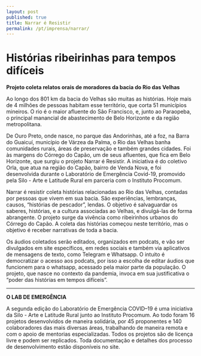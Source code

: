 ```yaml
---
layout: post
published: true
title: Narrar é Resistir
permalink: /pt/imprensa/narrar/
---
```



# Histórias ribeirinhas para tempos difíceis
**Projeto coleta relatos orais de moradores da bacia do Rio das Velhas**

Ao longo dos 801 km da bacia do Velhas são muitas as histórias. Hoje mais de 4 milhões de pessoas habitam esse território, que corta 51 municípios mineiros. O rio é o maior afluente do São Francisco, e, junto ao Paraopeba, o principal manancial de abastecimento de Belo Horizonte e da região metropolitana. 

De Ouro Preto, onde nasce, no parque das Andorinhas, até a foz, na Barra do Guaicuí, município de Várzea da Palma, o Rio das Velhas banha comunidades rurais, áreas de preservação e também grandes cidades. Foi às margens do Córrego do Capão, um de seus afluentes, que fica em Belo Horizonte, que surgiu o projeto Narrar é Resistir. A iniciativa é do coletivo Orla, que atua na região do Capão, bairro de Venda Nova, e foi desenvolvida durante o Laboratório de Emergência Covid-19, promovido pela Silo - Arte e Latitude Rural em parceria com o Instituto Procomum. 

Narrar é resistir coleta histórias relacionadas ao Rio das Velhas, contadas por pessoas que vivem em sua bacia. São experiências, lembranças, causos, “histórias de pescador”, lendas. O objetivo é salvaguardar os saberes, histórias, e a cultura associadas ao Velhas, e divulgá-las de forma abrangente. O projeto surge da vivência como ribeirinhos urbanos do Córrego do Capão. A coleta das histórias começou neste território, mas o objetivo é receber narrativas de toda a bacia. 

Os áudios coletados serão editados, organizados em podcats, e vão ser divulgados em site específicos, em redes sociais e também via aplicativos de mensagens de texto, como Telegram e Whatsapp. O intuito é democratizar o acesso aos podcats, por isso a escolha de editar áudios que funcionem para o whatsapp, acessado pela maior parte da população. O projeto, que nasce no contexto da pandemia, invoca em sua justificativa o “poder das histórias em tempos difíceis”. 

 
---

**O LAB DE EMERGÊNCIA**

A segunda edição do Laboratório de Emergência COVID–19 é uma iniciativa da Silo - Arte e Latitude Rural junto ao Instituto Procomum. Ao todo foram 16 projetos desenvolvidos de maneira solidária, por 45 proponentes e 140 colaboradores das mais diversas áreas, trabalhando de maneira remota e com o apoio de mentorias especializadas. Todos os projetos são de licença livre e podem ser replicados. Toda documentação e detalhes dos processo de desenvolvimento estão disponíveis no site.

